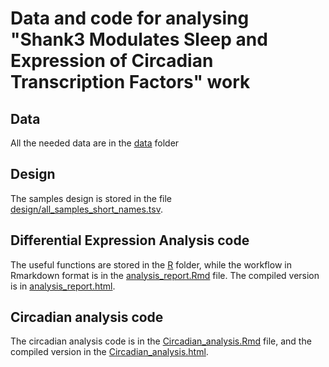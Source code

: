 # Data and code for analysing "Shank3 Modulates Sleep and Expression of Circadian Transcription Factors" work

## Data
All the needed data are in the [data](data) folder

## Design
The samples design is stored in the file [design/all_samples_short_names.tsv](design/all_samples_short_names.tsv).

## Differential Expression Analysis code
The useful functions are stored in the [R](R) folder, while the workflow in Rmarkdown 
format is in the [analysis_report.Rmd](analysis_report.Rmd) file.
The compiled version is in [analysis_report.html](analysis_report.html).

## Circadian analysis code
The circadian analysis code is in the [Circadian_analysis.Rmd](Circadian_analysis.Rmd)
file, and the compiled version in the [Circadian_analysis.html](Circadian_analysis.html).
